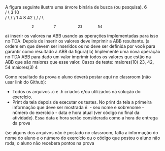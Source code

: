 A figura seguinte ilustra uma árvore binária de busca (ou pesquisa).
                            6        
                     /             \ 
                  3                 10                              
               /    \            /         \ 
           1        4        8            42
             \               /          /        \                

                2         7          23       54 

a) inserir os valores na ABB usando as operações implementadas para isso no TDA. Depois de inserir os valores deve imprimir a ABB resultante. (a ordem em que devem ser inseridos os no deve ser definida por você para garantir como resultado a ABB da figura)
b) Implemente uma nova operação no TDA ABB para dado um valor imprimir todos os valores que estão na ABB que são maiores que esse valor.
Casos de teste:
maiores(10)       23, 42, 54
maiores(3)         4



Como resultado da prova o aluno deverá postar aqui no classroom (não usar link do Github):
- Todos os arquivos .c e .h criados e/ou utilizados na solução do exercício.
- Print da tela depois de executar os testes. No print da tela a primeira informação que deve ser mostrada é:
            - seu nome e sobrenome 
            - número do exercício
            - data e hora atual (ver código no final da atividade). Essa data e hora serão considerada como a hora de entrega da prova

(se alguns dos arquivos não é postado no classroom, falta a informação do nome do aluno e o número do exercício ou o código que postou o aluno não roda; o aluno não recebera pontos na prova 

